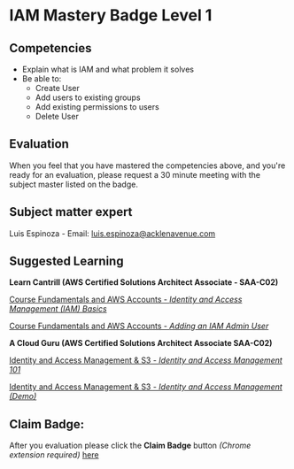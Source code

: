 # IAM Mastery Badge Level 1

## Competencies

 - Explain what is IAM and what problem it solves
 - Be able to:
	 - Create User
	 - Add users to existing groups
	 - Add existing permissions to users
	 - Delete User

## Evaluation

When you feel that you have mastered the competencies above, and you're ready for an evaluation, please request a 30 minute meeting with the subject master listed on the badge.

## Subject matter expert
Luis Espinoza - Email: luis.espinoza@acklenavenue.com

## Suggested Learning

**Learn Cantrill (AWS Certified Solutions Architect Associate - SAA-C02)**

[Course Fundamentals and AWS Accounts - *Identity and Access Management (IAM) Basics*](https://learn.cantrill.io/courses/aws-certified-solutions-architect-associate-saa-c02/lectures/24950116) 

[Course Fundamentals and AWS Accounts - *Adding an IAM Admin User*](https://learn.cantrill.io/courses/aws-certified-solutions-architect-associate-saa-c02/lectures/24950119)

**A Cloud Guru (AWS Certified Solutions Architect Associate SAA-C02)**

[Identity and Access Management & S3 - *Identity and Access Management 101*](https://learn.acloud.guru/course/aws-certified-solutions-architect-associate/learn/iam-s3/iam-101/watch)

[Identity and Access Management & S3 - *Identity and Access Management (Demo)*](https://learn.acloud.guru/course/aws-certified-solutions-architect-associate/learn/iam-s3/iam-lab/watch)


## Claim Badge:
After you evaluation please click the **Claim Badge** button *(Chrome extension required)* [here](https://acklenavenue.badgr.com/public/badges/83l7qtKrSkuOwnAdpUdrAg)
